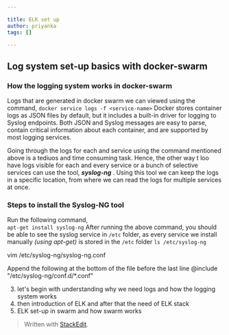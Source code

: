 ```yaml
---

title: ELK set up
author: priyanka
tags: []

---
```


## Log system set-up basics with docker-swarm

### How the logging system works in docker-swarm
Logs that are generated in docker swarm we can viewed using the command,
`docker service logs -f <service-name>`
Docker stores container logs as JSON files by default, but it includes a built-in driver for logging to Syslog endpoints. Both JSON and Syslog messages are easy to parse, contain critical information about each container, and are supported by most logging services. 

Going through the logs for each and service using the command mentioned above is a tediuos and time consuming task. Hence, the other way t loo have logs visible for each and every service or a bunch of selective services can use the tool, ***syslog-ng*** . 
Using this tool we can keep the logs in a specific location, from where we can read the logs for multiple services at once.

### Steps to install the Syslog-NG tool

Run the following command,    
`apt-get install syslog-ng`
After running the above command, you should be able to see the syslog service in `/etc` folder, as every service we install manually *(using apt-get)* is stored in the `/etc` folder
`ls /etc/syslog-ng` 
  
   vim /etc/syslog-ng/syslog-ng.conf
    

Append the following at the bottom of the file before the last line @include "/etc/syslog-ng/conf.d/*.conf"

3. let's begin with understanding why we need logs and how the logging system works
4. then introduction of ELK and after that the need of ELK stack
5. ELK set-up in swarm and how swarm works
> Written with [StackEdit](https://stackedit.io/).
<!--stackedit_data:
eyJoaXN0b3J5IjpbLTE1MzE2NjUyNjQsLTExNDAyNjA1OTksMT
I4MTQxNjE4OSwtMTAwMjAzMjI4MSwzNTUyMDY4MDQsMTEzOTkw
MTI1MSwxOTg2Mzc4NTY5LDIwNjc1NjQzMzBdfQ==
-->